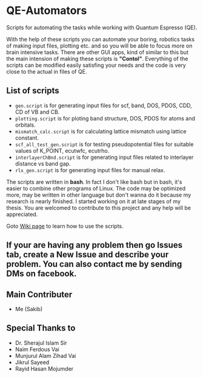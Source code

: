 # QE-Automators
Scripts for automating the tasks while working with Quantum Espresso (QE).  

With the help of these scripts you can automate your boring, robotics tasks of making input files, plotting etc. and so you will be able to focus more on brain intensive tasks. There are other GUI apps, kind of similar to this but the main intension of making these scripts is __"Contol"__. Everything of the scripts can be modified easily satisfing your needs and the code is very close to the actual in files of QE.  

## List of scripts
* `gen.script` is for generating input files for scf, band, DOS, PDOS, CDD, CD of VB and CB.
* `plotting.script` is for ploting band structure, DOS, PDOS for atoms and orbitals.
* `mismatch_calc.script` is for calculating lattice mismatch using lattice constant.
* `scf_all_test_gen.script` is for testing pseudopotential files for suitable values of K_POINT, ecutwfc, ecutrho.
* `interlayerChBnd.script` is for generating input files related to interlayer distance vs band gap.
* `rlx_gen.script` is for generating input files for manual relax.

The scripts are written in __bash__. In fact I don't like bash but in bash, it's easier to combine other programs of Linux. The code may be optimized more, may be written in other language but don't wanna do it because my research is nearly finished. I started working on it at late stages of my thesis. You are welcomed to contribute to this project and any help will be appreciated.  

Goto [Wiki page](https://github.com/hn46/QE-Automators/wiki) to learn how to use the scripts.  

If your are having any problem then go __Issues__ tab, create a __New Issue__ and describe your problem. You can also contact me by sending DMs on facebook.  
---
## Main Contributer
* Me (Sakib)

## Special Thanks to
* Dr. Sherajul Islam Sir
* Naim Ferdous Vai
* Munjurul Alam Zihad Vai
* Jikrul Sayeed
* Rayid Hasan Mojumder

